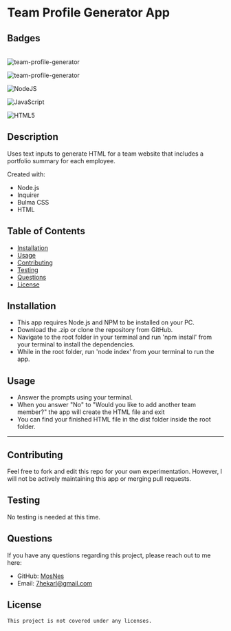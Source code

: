 # Team Profile Generator App

  ## Badges
  \
  ![team-profile-generator](https://img.shields.io/github/languages/top/MosNes/team-profile-generator)

  ![team-profile-generator](https://img.shields.io/github/languages/count/MosNes/team-profile-generator)

  ![NodeJS](https://img.shields.io/badge/node.js-6DA55F?style=for-the-badge&logo=node.js&logoColor=white)

  ![JavaScript](https://img.shields.io/badge/javascript-%23323330.svg?style=for-the-badge&logo=javascript&logoColor=%23F7DF1E)

  ![HTML5](https://img.shields.io/badge/html5-%23E34F26.svg?style=for-the-badge&logo=html5&logoColor=white)
  
  ## Description
  Uses text inputs to generate HTML for a team website that includes a portfolio summary for each employee.

  Created with:
  - Node.js
  - Inquirer
  - Bulma CSS
  - HTML

  
  ## Table of Contents

  
  - [Installation](#installation)
  - [Usage](#usage)
  - [Contributing](#contributing)
  - [Testing](#testing)
  - [Questions](#questions)
  - [License](#license)

  
  ## Installation

   - This app requires Node.js and NPM to be installed on your PC.
   - Download the .zip or clone the repository from GitHub.
   - Navigate to the root folder in your terminal and run 'npm install' from your terminal to install the dependencies.
   - While in the root folder, run 'node index' from your terminal to run the app.
  
  ## Usage
   - Answer the prompts using your terminal.
   - When you answer "No" to "Would you like to add another team member?" the app will create the HTML file and exit
   - You can find your finished HTML file in the dist folder inside the root folder.
  
  ---
  
  ## Contributing
  
  Feel free to fork and edit this repo for your own experimentation. However, I will not be actively maintaining this app or merging pull requests.
  
  ## Testing
  
  No testing is needed at this time.

  
  ## Questions
  
  If you have any questions regarding this project, please reach out to me here:

  - GitHub: [MosNes](https://github.com/MosNes)
  - Email: 7hekarl@gmail.com

  ## License

    This project is not covered under any licenses.
